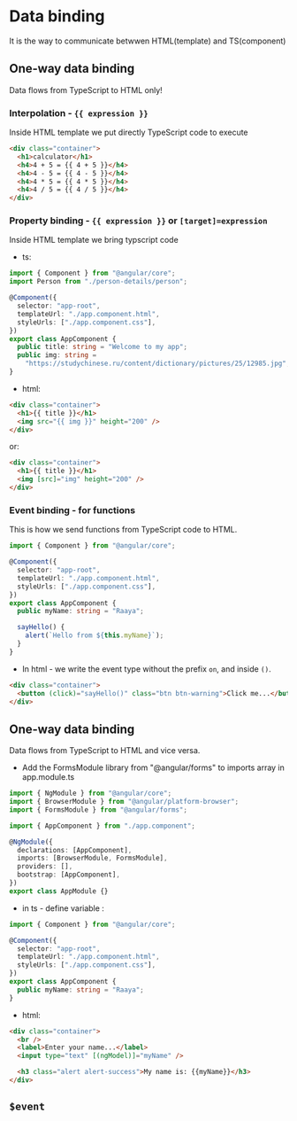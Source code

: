 # Data binding

It is the way to communicate betwwen HTML(template) and TS(component)

## One-way data binding

Data flows from TypeScript to HTML only!

### Interpolation - `{{ expression }}`

Inside HTML template we put directly TypeScript code to execute

```html
<div class="container">
  <h1>calculator</h1>
  <h4>4 + 5 = {{ 4 + 5 }}</h4>
  <h4>4 - 5 = {{ 4 - 5 }}</h4>
  <h4>4 * 5 = {{ 4 * 5 }}</h4>
  <h4>4 / 5 = {{ 4 / 5 }}</h4>
</div>
```

### Property binding - `{{ expression }}` or `[target]=expression`

Inside HTML template we bring typscript code

- ts:

```ts
import { Component } from "@angular/core";
import Person from "./person-details/person";

@Component({
  selector: "app-root",
  templateUrl: "./app.component.html",
  styleUrls: ["./app.component.css"],
})
export class AppComponent {
  public title: string = "Welcome to my app";
  public img: string =
    "https://studychinese.ru/content/dictionary/pictures/25/12985.jpg";
}
```

- html:

```html
<div class="container">
  <h1>{{ title }}</h1>
  <img src="{{ img }}" height="200" />
</div>
```

or:

```html
<div class="container">
  <h1>{{ title }}</h1>
  <img [src]="img" height="200" />
</div>
```

### Event binding - for functions

This is how we send functions from TypeScript code to HTML.

```ts
import { Component } from "@angular/core";

@Component({
  selector: "app-root",
  templateUrl: "./app.component.html",
  styleUrls: ["./app.component.css"],
})
export class AppComponent {
  public myName: string = "Raaya";

  sayHello() {
    alert(`Hello from ${this.myName}`);
  }
}
```

- In html - we write the event type without the prefix `on`, and inside `()`.

```html
<div class="container">
  <button (click)="sayHello()" class="btn btn-warning">Click me...</button>
</div>
```

## One-way data binding

Data flows from TypeScript to HTML and vice versa.

- Add the FormsModule library from "@angular/forms" to imports array in app.module.ts

```ts
import { NgModule } from "@angular/core";
import { BrowserModule } from "@angular/platform-browser";
import { FormsModule } from "@angular/forms";

import { AppComponent } from "./app.component";

@NgModule({
  declarations: [AppComponent],
  imports: [BrowserModule, FormsModule],
  providers: [],
  bootstrap: [AppComponent],
})
export class AppModule {}
```

- in ts - define variable :

```ts
import { Component } from "@angular/core";

@Component({
  selector: "app-root",
  templateUrl: "./app.component.html",
  styleUrls: ["./app.component.css"],
})
export class AppComponent {
  public myName: string = "Raaya";
}
```

- html:

```html
<div class="container">
  <br />
  <label>Enter your name...</label>
  <input type="text" [(ngModel)]="myName" />

  <h3 class="alert alert-success">My name is: {{myName}}</h3>
</div>
```

## `$event`


